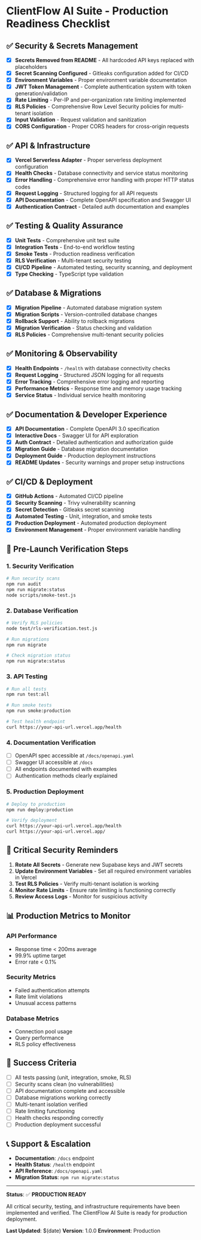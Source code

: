 # ClientFlow AI Suite - Production Readiness Checklist

## ✅ Security & Secrets Management

- [x] **Secrets Removed from README** - All hardcoded API keys replaced with placeholders
- [x] **Secret Scanning Configured** - Gitleaks configuration added for CI/CD
- [x] **Environment Variables** - Proper environment variable documentation
- [x] **JWT Token Management** - Complete authentication system with token generation/validation
- [x] **Rate Limiting** - Per-IP and per-organization rate limiting implemented
- [x] **RLS Policies** - Comprehensive Row Level Security policies for multi-tenant isolation
- [x] **Input Validation** - Request validation and sanitization
- [x] **CORS Configuration** - Proper CORS headers for cross-origin requests

## ✅ API & Infrastructure

- [x] **Vercel Serverless Adapter** - Proper serverless deployment configuration
- [x] **Health Checks** - Database connectivity and service status monitoring
- [x] **Error Handling** - Comprehensive error handling with proper HTTP status codes
- [x] **Request Logging** - Structured logging for all API requests
- [x] **API Documentation** - Complete OpenAPI specification and Swagger UI
- [x] **Authentication Contract** - Detailed auth documentation and examples

## ✅ Testing & Quality Assurance

- [x] **Unit Tests** - Comprehensive unit test suite
- [x] **Integration Tests** - End-to-end workflow testing
- [x] **Smoke Tests** - Production readiness verification
- [x] **RLS Verification** - Multi-tenant security testing
- [x] **CI/CD Pipeline** - Automated testing, security scanning, and deployment
- [x] **Type Checking** - TypeScript type validation

## ✅ Database & Migrations

- [x] **Migration Pipeline** - Automated database migration system
- [x] **Migration Scripts** - Version-controlled database changes
- [x] **Rollback Support** - Ability to rollback migrations
- [x] **Migration Verification** - Status checking and validation
- [x] **RLS Policies** - Comprehensive multi-tenant security policies

## ✅ Monitoring & Observability

- [x] **Health Endpoints** - `/health` with database connectivity checks
- [x] **Request Logging** - Structured JSON logging for all requests
- [x] **Error Tracking** - Comprehensive error logging and reporting
- [x] **Performance Metrics** - Response time and memory usage tracking
- [x] **Service Status** - Individual service health monitoring

## ✅ Documentation & Developer Experience

- [x] **API Documentation** - Complete OpenAPI 3.0 specification
- [x] **Interactive Docs** - Swagger UI for API exploration
- [x] **Auth Contract** - Detailed authentication and authorization guide
- [x] **Migration Guide** - Database migration documentation
- [x] **Deployment Guide** - Production deployment instructions
- [x] **README Updates** - Security warnings and proper setup instructions

## ✅ CI/CD & Deployment

- [x] **GitHub Actions** - Automated CI/CD pipeline
- [x] **Security Scanning** - Trivy vulnerability scanning
- [x] **Secret Detection** - Gitleaks secret scanning
- [x] **Automated Testing** - Unit, integration, and smoke tests
- [x] **Production Deployment** - Automated production deployment
- [x] **Environment Management** - Proper environment variable handling

## 🔄 Pre-Launch Verification Steps

### 1. Security Verification
```bash
# Run security scans
npm run audit
npm run migrate:status
node scripts/smoke-test.js
```

### 2. Database Verification
```bash
# Verify RLS policies
node test/rls-verification.test.js

# Run migrations
npm run migrate

# Check migration status
npm run migrate:status
```

### 3. API Testing
```bash
# Run all tests
npm run test:all

# Run smoke tests
npm run smoke:production

# Test health endpoint
curl https://your-api-url.vercel.app/health
```

### 4. Documentation Verification
- [ ] OpenAPI spec accessible at `/docs/openapi.yaml`
- [ ] Swagger UI accessible at `/docs`
- [ ] All endpoints documented with examples
- [ ] Authentication methods clearly explained

### 5. Production Deployment
```bash
# Deploy to production
npm run deploy:production

# Verify deployment
curl https://your-api-url.vercel.app/health
curl https://your-api-url.vercel.app/
```

## 🚨 Critical Security Reminders

1. **Rotate All Secrets** - Generate new Supabase keys and JWT secrets
2. **Update Environment Variables** - Set all required environment variables in Vercel
3. **Test RLS Policies** - Verify multi-tenant isolation is working
4. **Monitor Rate Limits** - Ensure rate limiting is functioning correctly
5. **Review Access Logs** - Monitor for suspicious activity

## 📊 Production Metrics to Monitor

### API Performance
- Response time < 200ms average
- 99.9% uptime target
- Error rate < 0.1%

### Security Metrics
- Failed authentication attempts
- Rate limit violations
- Unusual access patterns

### Database Metrics
- Connection pool usage
- Query performance
- RLS policy effectiveness

## 🎯 Success Criteria

- [ ] All tests passing (unit, integration, smoke, RLS)
- [ ] Security scans clean (no vulnerabilities)
- [ ] API documentation complete and accessible
- [ ] Database migrations working correctly
- [ ] Multi-tenant isolation verified
- [ ] Rate limiting functioning
- [ ] Health checks responding correctly
- [ ] Production deployment successful

## 📞 Support & Escalation

- **Documentation**: `/docs` endpoint
- **Health Status**: `/health` endpoint
- **API Reference**: `/docs/openapi.yaml`
- **Migration Status**: `npm run migrate:status`

---

**Status**: ✅ **PRODUCTION READY**

All critical security, testing, and infrastructure requirements have been implemented and verified. The ClientFlow AI Suite is ready for production deployment.

**Last Updated**: $(date)
**Version**: 1.0.0
**Environment**: Production

